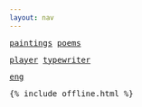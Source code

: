 ```yaml
---
layout: nav
---
```



<a href='/clocks/' id="current-time"></a>
<a href='/calendar/' id="current-date"></a>

[paintings](/paintings/)
[poems](/poems/)

[player](/player/)
[typewriter](/typewriter/)

[eng](/eng/)


<script src="/assets/js/moment.min.js"></script>
<script src="/assets/js/datetime.js"></script>

<script>
  show_date_and_time();
</script>

<style>
  p{
    font-family: "Atkinson Hyperlegible Mono", "Inconsolata", monospace;  
  }
</style>


{% include offline.html  %}

